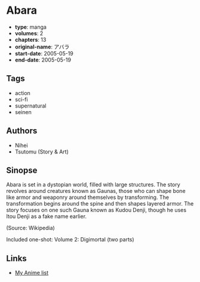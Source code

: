 # Abara

-   **type**: manga
-   **volumes**: 2
-   **chapters**: 13
-   **original-name**: アバラ
-   **start-date**: 2005-05-19
-   **end-date**: 2005-05-19

## Tags

-   action
-   sci-fi
-   supernatural
-   seinen

## Authors

-   Nihei
-   Tsutomu (Story & Art)

## Sinopse

Abara is set in a dystopian world, filled with large structures. The story revolves around creatures known as Gaunas, those who can shape bone like armor and weaponry around themselves by transforming. The transformation begins around the spine and then shapes layered armor. The story focuses on one such Gauna known as Kudou Denji, though he uses Itou Denji as a fake name earlier.

(Source: Wikipedia)

Included one-shot:
Volume 2: Digimortal (two parts)

## Links

-   [My Anime list](https://myanimelist.net/manga/1400/Abara)
